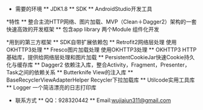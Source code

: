* 需要的环境
** JDK1.8
** SDK
** AndroidStudio开发工具

*特性
** 整合主流HTTP网络、图片加载、MVP（Clean＋Dagger2）架构的一套快速高效的开发框架
** 包含app library 两个Module 组件化开发

*用到的第三方框架
** SDK自带扩展依赖包
** Retrofit2网络层处理 使用OKHTTP3处理
** Fresco图片加载处理 使用OKHTTP3处理
** OKHTTP3  HTTP基础库，提供给网络层处理和图片加载
** PersistentCookieJar快速Cookie持久化与缓存库
** Dagger2 依赖注入库，整合Activity，Fragment，Presenter，Task之间的依赖关系
** Butterknife View的注入库
** BaseRecyclerViewAdapterHelper Recycler下拉加载库
** Utilcode实用工具库
** Logger 一个简洁漂亮的日志打印库

* 联系方式
** QQ：928320442
** Email:wujiajun311@gmail.com